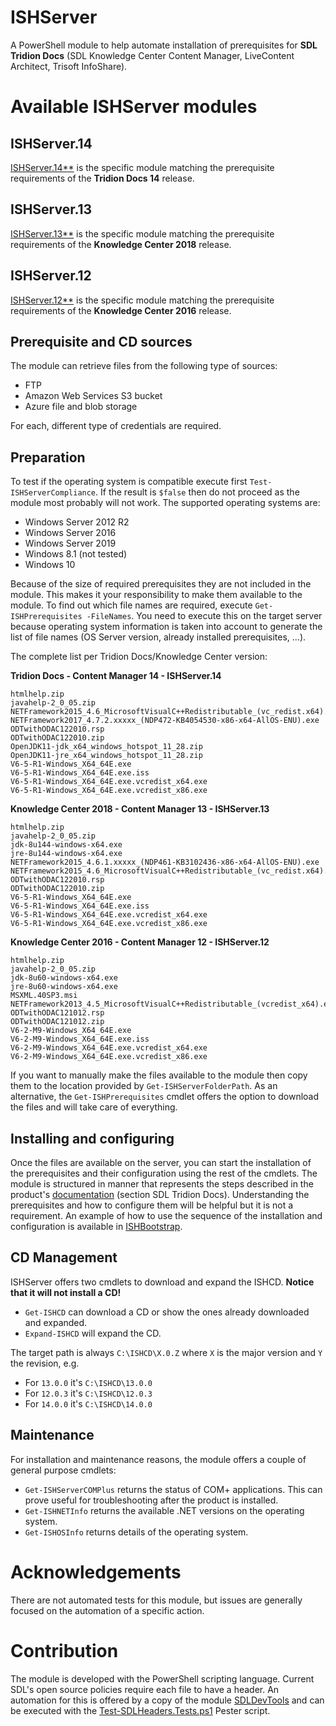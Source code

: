 # ISHServer
A PowerShell module to help automate installation of prerequisites for **SDL Tridion Docs** (SDL Knowledge Center Content Manager, LiveContent Architect, Trisoft InfoShare).

# Available ISHServer modules

## ISHServer.14

[ISHServer.14**](https://www.powershellgallery.com/packages/ISHServer.14/) is the specific module matching the prerequisite requirements of the **Tridion Docs 14** release.

## ISHServer.13

[ISHServer.13**](https://www.powershellgallery.com/packages/ISHServer.13/) is the specific module matching the prerequisite requirements of the **Knowledge Center 2018** release.

## ISHServer.12

[ISHServer.12**](https://www.powershellgallery.com/packages/ISHServer.12/) is the specific module matching the prerequisite requirements of the **Knowledge Center 2016** release.

## Prerequisite and CD sources

The module can retrieve files from the following type of sources:

- FTP
- Amazon Web Services S3 bucket
- Azure file and blob storage

For each, different type of credentials are required.

## Preparation

To test if the operating system is compatible execute first `Test-ISHServerCompliance`.
If the result is `$false` then do not proceed as the module most probably will not work.
The supported operating systems are:

- Windows Server 2012 R2
- Windows Server 2016
- Windows Server 2019
- Windows 8.1 (not tested)
- Windows 10

Because of the size of required prerequisites they are not included in the module.
This makes it your responsibility to make them available to the module.
To find out which file names are required, execute `Get-ISHPrerequisites -FileNames`.
You need to execute this on the target server because operating system information is taken into account to generate
the list of file names (OS Server version, already installed prerequisites, ...).

The complete list per Tridion Docs/Knowledge Center version:

**Tridion Docs - Content Manager 14 - ISHServer.14**

```text
htmlhelp.zip
javahelp-2_0_05.zip
NETFramework2015_4.6_MicrosoftVisualC++Redistributable_(vc_redist.x64).exe
NETFramework2017_4.7.2.xxxxx_(NDP472-KB4054530-x86-x64-AllOS-ENU).exe
ODTwithODAC122010.rsp
ODTwithODAC122010.zip
OpenJDK11-jdk_x64_windows_hotspot_11_28.zip
OpenJDK11-jre_x64_windows_hotspot_11_28.zip
V6-5-R1-Windows_X64_64E.exe
V6-5-R1-Windows_X64_64E.exe.iss
V6-5-R1-Windows_X64_64E.exe.vcredist_x64.exe
V6-5-R1-Windows_X64_64E.exe.vcredist_x86.exe
```

**Knowledge Center 2018 - Content Manager 13 - ISHServer.13**

```text
htmlhelp.zip
javahelp-2_0_05.zip
jdk-8u144-windows-x64.exe
jre-8u144-windows-x64.exe
NETFramework2015_4.6.1.xxxxx_(NDP461-KB3102436-x86-x64-AllOS-ENU).exe
NETFramework2015_4.6_MicrosoftVisualC++Redistributable_(vc_redist.x64).exe
ODTwithODAC122010.rsp
ODTwithODAC122010.zip
V6-5-R1-Windows_X64_64E.exe
V6-5-R1-Windows_X64_64E.exe.iss
V6-5-R1-Windows_X64_64E.exe.vcredist_x64.exe
V6-5-R1-Windows_X64_64E.exe.vcredist_x86.exe
```

**Knowledge Center 2016 - Content Manager 12 - ISHServer.12**

```text
htmlhelp.zip
javahelp-2_0_05.zip
jdk-8u60-windows-x64.exe
jre-8u60-windows-x64.exe
MSXML.40SP3.msi
NETFramework2013_4.5_MicrosoftVisualC++Redistributable_(vcredist_x64).exe
ODTwithODAC121012.rsp
ODTwithODAC121012.zip
V6-2-M9-Windows_X64_64E.exe
V6-2-M9-Windows_X64_64E.exe.iss
V6-2-M9-Windows_X64_64E.exe.vcredist_x64.exe
V6-2-M9-Windows_X64_64E.exe.vcredist_x86.exe
```

If you want to manually make the files available to the module then copy them to the location provided by `Get-ISHServerFolderPath`.
As an alternative, the `Get-ISHPrerequisites` cmdlet offers the option to download the files and will take care of everything.

## Installing and configuring

Once the files are available on the server, you can start the installation of the prerequisites and their configuration using the rest of the cmdlets.
The module is structured in manner that represents the steps described in the product's [documentation](http://docs.sdl.com/) (section SDL Tridion Docs).
Understanding the prerequisites and how to configure them will be helpful but it is not a requirement.
An example of how to use the sequence of the installation and configuration is available in [ISHBootstrap](https://github.com/sdl/ISHBootstrap).

## CD Management

ISHServer offers two cmdlets to download and expand the ISHCD. **Notice that it will not install a CD!**
- `Get-ISHCD` can download a CD or show the ones already downloaded and expanded.
- `Expand-ISHCD` will expand the CD.

The target path is always `C:\ISHCD\X.0.Z` where `X` is the major version and `Y` the revision, e.g.
- For `13.0.0` it's `C:\ISHCD\13.0.0`
- For `12.0.3` it's `C:\ISHCD\12.0.3`
- For `14.0.0` it's `C:\ISHCD\14.0.0`

## Maintenance

For installation and maintenance reasons, the module offers a couple of general purpose cmdlets:

- `Get-ISHServerCOMPlus` returns the status of COM+ applications. This can prove useful for troubleshooting after the product is installed.
- `Get-ISHNETInfo` returns the available .NET versions on the operating system.
- `Get-ISHOSInfo` returns details of the operating system.

# Acknowledgements

There are not automated tests for this module, but issues are generally focused on the automation of a specific action.

# Contribution

The module is developed with the PowerShell scripting language.
Current SDL's open source policies require each file to have a header.
An automation for this is offered by a copy of the module [SDLDevTools](Tools/Modules/SDLDevTools) and can be executed with the [Test-SDLHeaders.Tests.ps1](Automation/Pester/Test-SDLHeaders.Tests.ps1) Pester script.
